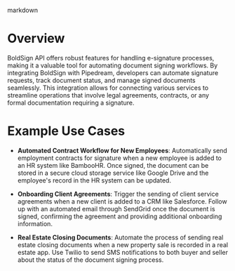 markdown

# Overview

BoldSign API offers robust features for handling e-signature processes, making it a valuable tool for automating document signing workflows. By integrating BoldSign with Pipedream, developers can automate signature requests, track document status, and manage signed documents seamlessly. This integration allows for connecting various services to streamline operations that involve legal agreements, contracts, or any formal documentation requiring a signature.

# Example Use Cases

- **Automated Contract Workflow for New Employees**: Automatically send employment contracts for signature when a new employee is added to an HR system like BambooHR. Once signed, the document can be stored in a secure cloud storage service like Google Drive and the employee's record in the HR system can be updated.

- **Onboarding Client Agreements**: Trigger the sending of client service agreements when a new client is added to a CRM like Salesforce. Follow up with an automated email through SendGrid once the document is signed, confirming the agreement and providing additional onboarding information.

- **Real Estate Closing Documents**: Automate the process of sending real estate closing documents when a new property sale is recorded in a real estate app. Use Twilio to send SMS notifications to both buyer and seller about the status of the document signing process.
